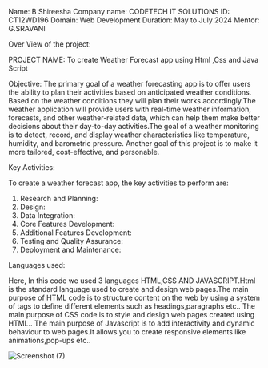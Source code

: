 Name: B Shireesha
Company name: CODETECH IT SOLUTIONS
ID: CT12WD196
Domain: Web Development
Duration: May to July 2024
Mentor: G.SRAVANI

Over View of the project:

PROJECT NAME: To create Weather Forecast app using Html ,Css and Java Script  

Objective: The primary goal of a weather forecasting app is to offer users the ability to plan their activities based on anticipated weather conditions.
Based on the weather conditions they will plan their works accordingly.The weather application will provide users with real-time weather information,
forecasts, and other weather-related data, which can help them make better decisions about their day-to-day activities.The goal of a weather 
monitoring is to detect, record, and display weather characteristics like temperature, humidity, and barometric pressure. Another goal of this project 
is to make it more tailored, cost-effective, and personable.

Key Activities:

To create a weather forecast app, the key activities to perform are:

1. Research and Planning:
2. Design:
3. Data Integration:
4. Core Features Development:
5. Additional Features Development:
6. Testing and Quality Assurance:
7. Deployment and Maintenance:

Languages used: 
    
 Here, In this code we used 3 languages HTML,CSS AND JAVASCRIPT.Html is the standard language used to create and design web pages.The main purpose of HTML code is to structure content on the web by 
 using a system of tags to define different elements such as headings,paragraphs etc..
 The main purpose of CSS code is to style and design web pages created using HTML.. 
 The main purpose of Javascript is to add interactivity and dynamic behaviour to web pages.It allows you to create responsive elements like animations,pop-ups etc..

![Screenshot (7)](https://github.com/Siri1916/CODETECH-Task2/assets/174416911/eb2ff73b-5648-4f9d-beb0-3887daee0d1f)


